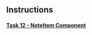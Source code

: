 ## Instructions

#### [Task 12 - NoteItem Component](https://docs.google.com/document/d/1gh_eZncWyTvehCALPdEJSpXD3FN9IUUxnfHfutLGXMQ/edit?usp=sharing)

